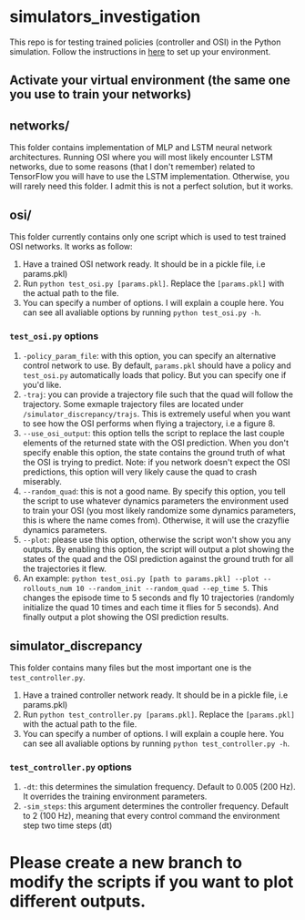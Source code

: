 # simulators_investigation
This repo is for testing trained policies (controller and OSI) in the Python simulation.
Follow the instructions in [here](https://github.com/amolchanov86/quad_dynalearn) to set up your environment.

## Activate your virtual environment (the same one you use to train your networks)

## networks/
This folder contains implementation of MLP and LSTM neural network architectures. Running OSI where you will most likely encounter LSTM networks, due to some reasons (that I don't remember) related to TensorFlow you will have to use the LSTM implementation. Otherwise, you will rarely need this folder. I admit this is not a perfect solution, but it works.

## osi/
This folder currently contains only one script which is used to test trained OSI networks. It works as follow:
1. Have a trained OSI network ready. It should be in a pickle file, i.e params.pkl)
2. Run `python test_osi.py [params.pkl]`. Replace the `[params.pkl]` with the actual path to the file.
3. You can specify a number of options. I will explain a couple here. You can see all avaliable options by running `python test_osi.py -h`.

### `test_osi.py` options
1. `-policy_param_file`: with this option, you can specify an alternative control network to use. By default, `params.pkl` should have a policy and `test_osi.py` automatically loads that policy. But you can specify one if you'd like.
2. `-traj`: you can provide a trajectory file such that the quad will follow the trajectory. Some exmaple trajectory files are located under `/simulator_discrepancy/trajs`. This is extremely useful when you want to see how the OSI performs when flying a trajectory, i.e a figure 8.
3. `--use_osi_output`: this option tells the script to replace the last couple elements of the returned state with the OSI prediction. When you don't specify enable this option, the state contains the ground truth of what the OSI is trying to predict. Note: if you network doesn't expect the OSI predictions, this option will very likely cause the quad to crash miserably.
4. `--random_quad`: this is not a good name. By specify this option, you tell the script to use whatever dynamics parameters the environment used to train your OSI (you most likely randomize some dynamics parameters, this is where the name comes from). Otherwise, it will use the crazyflie dynamics parameters.
5. `--plot`: please use this option, otherwise the script won't show you any outputs. By enabling this option, the script will output a plot showing the states of the quad and the OSI prediction against the ground truth for all the trajectories it flew.
6. An example: `python test_osi.py [path to params.pkl] --plot --rollouts_num 10 --random_init --random_quad --ep_time 5`. This changes the episode time to 5 seconds and fly 10 trajectories (randomly initialize the quad 10 times and each time it flies for 5 seconds). And finally output a plot showing the OSI prediction results.

## simulator_discrepancy
This folder contains many files but the most important one is the `test_controller.py`.
1. Have a trained controller network ready. It should be in a pickle file, i.e params.pkl)
2. Run `python test_controller.py [params.pkl]`. Replace the `[params.pkl]` with the actual path to the file.
3. You can specify a number of options. I will explain a couple here. You can see all avaliable options by running `python test_controller.py -h`.

### `test_controller.py` options
1. `-dt`: this determines the simulation frequency. Default to 0.005 (200 Hz). It overrides the training environment parameters. 
2. `-sim_steps`: this argument determines the controller frequency. Default to 2 (100 Hz), meaning that every control command the environment step two time steps (dt)

# Please create a new branch to modify the scripts if you want to plot different outputs.
